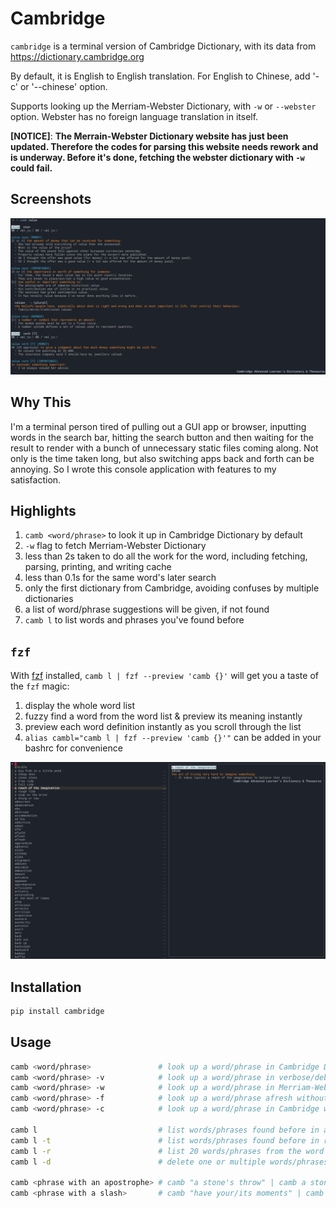 # Cambridge

`cambridge` is a terminal version of Cambridge Dictionary, with its data from https://dictionary.cambridge.org

By default, it is English to English translation. For English to Chinese, add '-c' or '--chinese' option.

Supports looking up the Merriam-Webster Dictionary, with `-w` or `--webster` option. Webster has no foreign language translation in itself.

**[NOTICE]**: **The Merrain-Webster Dictionary website has just been updated. Therefore the codes for parsing this website needs rework and is underway. Before it's done, fetching the webster dictionary with `-w` could fail.** 

## Screenshots
![look up a word](/screenshots/word.png)

## Why This
I'm a terminal person tired of pulling out a GUI app or browser, inputting words in the search bar, hitting the search button and then waiting for the result to render with a bunch of unnecessary static files coming along. Not only is the time taken long, but also switching apps back and forth can be annoying. So I wrote this console application with features to my satisfaction.

## Highlights 
1. `camb <word/phrase>` to look it up in Cambridge Dictionary by default
2. `-w` flag to fetch Merriam-Webster Dictionary
3. less than 2s taken to do all the work for the word, including fetching, parsing, printing, and writing cache
4. less than 0.1s for the same word's later search
5. only the first dictionary from Cambridge, avoiding confuses by multiple dictionaries
6. a list of word/phrase suggestions will be given, if not found
7. `camb l` to list words and phrases you've found before

## `fzf`
With [fzf](https://github.com/junegunn/fzf) installed, `camb l | fzf --preview 'camb {}'` will get you a taste of the `fzf` magic: 
1. display the whole word list
2. fuzzy find a word from the word list & preview its meaning instantly 
3. preview each word definition instantly as you scroll through the list
4. `alias cambl="camb l | fzf --preview 'camb {}'"` can be added in your bashrc for convenience

![list words](/screenshots/fzf.png)

## Installation
```python
pip install cambridge
```

## Usage
```bash
camb <word/phrase>               # look up a word/phrase in Cambridge Dictionary
camb <word/phrase> -v            # look up a word/phrase in verbose/debug mode
camb <word/phrase> -w            # look up a word/phrase in Merriam-Webster Dictionary
camb <word/phrase> -f            # look up a word/phrase afresh without using cache
camb <word/phrase> -c            # look up a word/phrase in Cambridge with Chinese translation

camb l                           # list words/phrases found before in alphabetical order
camb l -t                        # list words/phrases found before in reverse chronological order
camb l -r                        # list 20 words/phrases from the word list randomly 
camb l -d                        # delete one or multiple words/phrases(seperated by ",") from the list

camb <phrase with an apostrophe> # camb "a stone's throw" | camb a stone\'s throw
camb <phrase with a slash>       # camb "have your/its moments" | camb have your\/its moments
```
